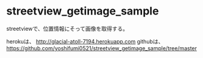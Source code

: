 streetview_getimage_sample
==========================

streetviewで、位置情報にそって画像を取得する。

herokuは、
http://glacial-atoll-7194.herokuapp.com
githubは、
https://github.com/yoshifumi0521/streetview_getimage_sample/tree/master
